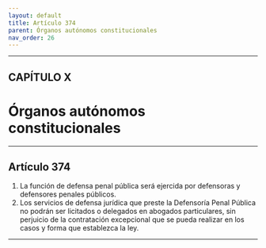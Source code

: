 ```yaml
---
layout: default
title: Artículo 374
parent: Órganos autónomos constitucionales
nav_order: 26
---
```


---

## CAPÍTULO X
# Órganos autónomos constitucionales

---

## Artículo 374

1. La función de defensa penal pública será ejercida por defensoras y defensores penales públicos.
2. Los servicios de defensa jurídica que preste la Defensoría Penal Pública no podrán ser licitados o delegados en abogados particulares, sin perjuicio de la contratación excepcional que se pueda realizar en los casos y forma que establezca la ley.

---
